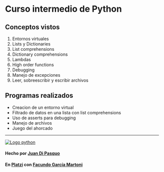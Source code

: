 # Curso intermedio de Python

## Conceptos vistos
1. Entornos virtuales
2. Lists y Dictionaries
3. List comprehensions
4. Dictionary comprehensions
5. Lambdas
6. High order functions
7. Debugging
8. Manejo de excepciones
9. Leer, sobreescribir y escribir archivos

## Programas realizados
- Creacion de un entorno virtual
- Filtrado de datos en una lista con list comprehensions
- Uso de asserts para debugging
- Manejo de archivos
- Juego del ahorcado


------------

  [![Logo python](https://piconsulting.com.ar/wp-content/uploads/2018/08/python-logo-2.png "Logo python")](https://www.python.org/)
####  Hecho por [Juan Di Pasquo](https://twitter.com/JADiPasquo "Juan Di Pasquo")
#### En [Platzi](https://platzi.com/ "Platzi") con [Facundo García Martoni](https://twitter.com/facmartoni "Facundo García Martoni")
